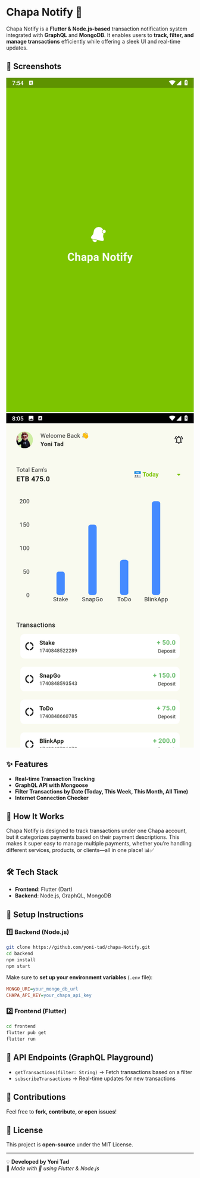 # Chapa Notify 🚀  

Chapa Notify is a **Flutter & Node.js-based** transaction notification system integrated with **GraphQL** and **MongoDB**. It enables users to **track, filter, and manage transactions** efficiently while offering a sleek UI and real-time updates.

## 📸 Screenshots  
![Splash Screen](chapanotify/assets/img/pic-1.png)
![Home Screen](chapanotify/assets/img/pic-2.png)

## ✨ Features  
- **Real-time Transaction Tracking**  
- **GraphQL API with Mongoose**  
- **Filter Transactions by Date (Today, This Week, This Month, All Time)**  
- **Internet Connection Checker**

## 🔹 How It Works  
Chapa Notify is designed to track transactions under one Chapa account, but it categorizes payments based on their payment descriptions. This makes it super easy to manage multiple payments, whether you’re handling different services, products, or clients—all in one place! 📊✅ 

## 🛠 Tech Stack  
- **Frontend**: Flutter (Dart)  
- **Backend**: Node.js, GraphQL, MongoDB  


## 🚀 Setup Instructions  

### 1️⃣ Backend (Node.js)  
```bash
git clone https://github.com/yoni-tad/chapa-Notify.git
cd backend
npm install
npm start
```

Make sure to **set up your environment variables** (`.env` file):  
```ini
MONGO_URI=your_mongo_db_url
CHAPA_API_KEY=your_chapa_api_key
```

### 2️⃣ Frontend (Flutter)  
```bash
cd frontend
flutter pub get
flutter run
```


## 📌 API Endpoints (GraphQL Playground)  
- `getTransactions(filter: String)` → Fetch transactions based on a filter  
- `subscribeTransactions` → Real-time updates for new transactions  



## 🎉 Contributions  
Feel free to **fork, contribute, or open issues**!  



## 📄 License  
This project is **open-source** under the MIT License.  



---

💡 **Developed by Yoni Tad**  
🚀 _Made with 💙 using Flutter & Node.js_
